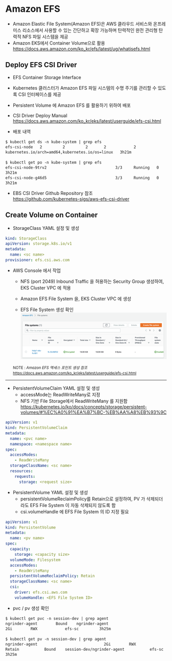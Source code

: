 # Amazon EFS

- Amazon Elastic File System(Amazon EFS)은 AWS 클라우드 서비스와 온프레미스 리소스에서 사용할 수 있는 간단하고 확장 가능하며 탄력적인 완전 관리형 탄력적 NFS 파일 시스템을 제공
- Amazon EKS에서 Container Volume으로 활용
<https://docs.aws.amazon.com/ko_kr/efs/latest/ug/whatisefs.html>


## Deploy EFS CSI Driver
- EFS Container Storage Interface
- Kubernetes 클러스터가 Amazon EFS 파일 시스템의 수명 주기를 관리할 수 있도록 CSI 인터페이스를 제공
- Persistent Volume 에 Amazon EFS 를 활용하기 위하여 배포

- CSI Driver Deploy Manual
<https://docs.aws.amazon.com/ko_kr/eks/latest/userguide/efs-csi.html>


- 배포 내역
```
$ kubectl get ds -n kube-system | grep efs
efs-csi-node   2         2         2       2            2           kubernetes.io/arch=amd64,kubernetes.io/os=linux   3h21m

$ kubectl get po -n kube-system | grep efs
efs-csi-node-9trv2                              3/3     Running   0          3h21m
efs-csi-node-g46d5                              3/3     Running   0          3h21m
```

- EBS CSI Driver Github Repository 참조  
<https://github.com/kubernetes-sigs/aws-efs-csi-driver>


## Create Volume on Container
- StorageClass YAML 설정 및 생성

```yml
kind: StorageClass
apiVersion: storage.k8s.io/v1
metadata:
  name: <sc name>
provisioner: efs.csi.aws.com
```

- AWS Console 에서 작업
  - NFS (port 2049) Inbound Traffic 을 허용하는 Security Group 생성하여, EKS Cluster VPC 에 적용
  - Amazon EFS File System 을, EKS Cluster VPC 에 생성

  - EFS File System 생성 확인
  ![](../../images/efs-console-view.png)

  <small>NOTE : *Amazon EFS 액세스 포인트 생성 참조*  <br> <https://docs.aws.amazon.com/ko_kr/eks/latest/userguide/efs-csi.html></small>
---


- PersistentVolumeClaim YAML 설정 및 생성
  - accessMode는 ReadWriteMany로 지정
  - NFS 기반 File Storage에서 ReadWriteMany 를 지원함
  <https://kubernetes.io/ko/docs/concepts/storage/persistent-volumes/#%EC%A0%91%EA%B7%BC-%EB%AA%A8%EB%93%9C>

```yml
apiVersion: v1
kind: PersistentVolumeClaim
metadata:
  name: <pvc name>
  namespace: <namespace name>
spec:
  accessModes:
    - ReadWriteMany
  storageClassName: <sc name>
  resources:
    requests:
      storage: <request size>
```

- PersistentVolume YAML 설정 및 생성
  - persistentVolumeReclaimPolicy를 Retain으로 설정하여, PV 가 삭제되더라도 EFS File System 이 자동 삭제되지 않도록 함
  - csi.volumeHandle 에 EFS File System 의 ID 지정 필요

```yml
apiVersion: v1
kind: PersistentVolume
metadata:
  name: <pv name>
spec:
  capacity:
    storage: <capacity size>
  volumeMode: Filesystem
  accessModes:
    - ReadWriteMany
  persistentVolumeReclaimPolicy: Retain
  storageClassName: <sc name>
  csi:
    driver: efs.csi.aws.com
    volumeHandle: <EFS File System ID>
```

- pvc / pv 생성 확인
```
$ kubectl get pvc -n session-dev | grep agent
ngrinder-agent        Bound    ngrinder-agent                             2Gi        RWX            efs-sc         3h25m

$ kubectl get pv -n session-dev | grep agent
ngrinder-agent                             2Gi        RWX            Retain           Bound    session-dev/ngrinder-agent           efs-sc                  3h25m
```

